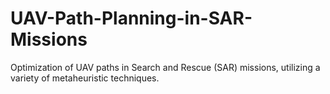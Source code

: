 # UAV-Path-Planning-in-SAR-Missions
Optimization of UAV paths in Search and Rescue (SAR) missions, utilizing a variety of metaheuristic techniques.
